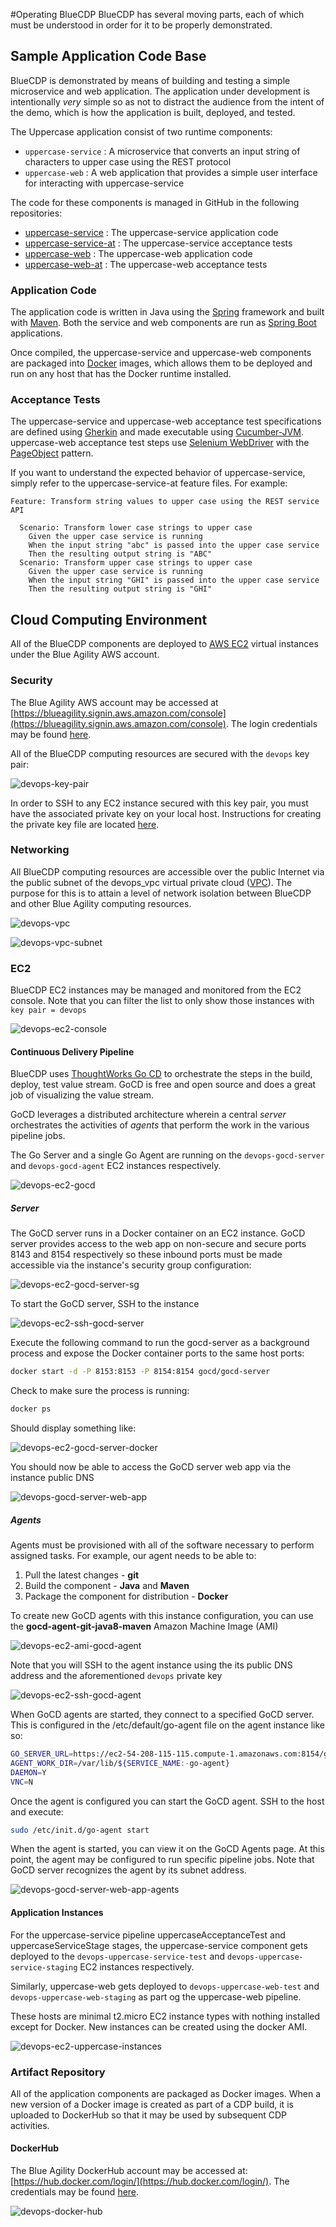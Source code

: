 #Operating BlueCDP
BlueCDP has several moving parts, each of which must be understood in order for it to be properly demonstrated.  

## Sample Application Code Base
BlueCDP is demonstrated by means of building and testing a simple microservice and web application.  The application under development is intentionally *very* simple so as not to distract the audience from the intent of the demo, which is how the application is built, deployed, and tested.

The Uppercase application consist of two runtime components:

* `uppercase-service`	 : A microservice that converts an input string of characters to upper case using the REST protocol
* `uppercase-web` : A web application that provides a simple user interface for interacting with uppercase-service

The code for these components is managed in GitHub in the following repositories:

* [uppercase-service](https://github.com/MrSteveAndrews/uppercase-service) : The uppercase-service application code
* [uppercase-service-at](https://github.com/MrSteveAndrews/uppercase-service-at) : The uppercase-service acceptance tests
* [uppercase-web](https://github.com/MrSteveAndrews/uppercase-web) :  The uppercase-web application code
* [uppercase-web-at](https://github.com/MrSteveAndrews/uppercase-web-at) : The uppercase-web acceptance tests

### Application Code
The application code is written in Java using the [Spring](https://spring.io/) framework and built with [Maven](https://maven.apache.org/).  Both the service and web components are run as [Spring Boot](https://projects.spring.io/spring-boot/) applications.

Once compiled, the uppercase-service and uppercase-web components are packaged into [Docker](https://www.docker.com/) images, which allows them to be deployed and run on any host that has the Docker runtime installed.

### Acceptance Tests
The uppercase-service and uppercase-web acceptance test specifications are defined using [Gherkin](https://cucumber.io/docs/reference#gherkin) and made executable using [Cucumber-JVM](https://cucumber.io/docs/reference/jvm).  uppercase-web acceptance test steps use [Selenium WebDriver](http://www.seleniumhq.org/projects/webdriver/) with the [PageObject](https://github.com/SeleniumHQ/selenium/wiki/PageObjects) pattern.  

If you want to understand the expected behavior of uppercase-service, simply refer to the uppercase-service-at feature files. For example:

~~~gherkin
Feature: Transform string values to upper case using the REST service API

  Scenario: Transform lower case strings to upper case
    Given the upper case service is running
    When the input string "abc" is passed into the upper case service
    Then the resulting output string is "ABC"
  Scenario: Transform upper case strings to upper case
    Given the upper case service is running
    When the input string "GHI" is passed into the upper case service
    Then the resulting output string is "GHI"
~~~


## Cloud Computing Environment
All of the BlueCDP components are deployed to [AWS EC2](https://aws.amazon.com/ec2/) virtual instances under the Blue Agility AWS account.  

### Security
The Blue Agility AWS account may be accessed at [https://blueagility.signin.aws.amazon.com/console](https://blueagility.signin.aws.amazon.com/console).  The login credentials may be found [here](https://intranet.blue-agility.com/bluejazz/wiki/bluecdp/).

All of the BlueCDP computing resources are secured with the `devops` key pair: 

![devops-key-pair](images/devops-key-pair.png)

In order to SSH to any EC2 instance secured with this key pair, you must have the associated private key on your local host.  Instructions for creating the private key file are located [here](https://intranet.blue-agility.com/bluejazz/wiki/bluecdp/).

### Networking
All BlueCDP computing resources are accessible over the public Internet via the public subnet of the devops_vpc virtual private cloud ([VPC](https://aws.amazon.com/vpc)).  The purpose for this is to attain a level of network isolation between BlueCDP and other Blue Agility computing resources.

![devops-vpc](images/devops-vpc.png)

![devops-vpc-subnet](images/devops-vpc-subnet.png)

### EC2

BlueCDP EC2 instances may be managed and monitored from the EC2 console.  Note that you can filter the list to only show those instances with `key pair = devops`

![devops-ec2-console](images/devops-ec2-console.png)

#### Continuous Delivery Pipeline
BlueCDP uses [ThoughtWorks Go CD](https://www.go.cd/) to orchestrate the steps in the build, deploy, test value stream.  GoCD is free and open source and does a great job of visualizing the value stream.

GoCD leverages a distributed architecture wherein a central *server* orchestrates the activities of *agents* that perform the work in the various pipeline jobs.

The Go Server and a single Go Agent are running on the `devops-gocd-server` and `devops-gocd-agent` EC2 instances respectively.

![devops-ec2-gocd](images/devops-ec2-gocd.png)

##### Server

The GoCD server runs in a Docker container on an EC2 instance.  GoCD server provides access to the web app on non-secure and secure ports 8143 and 8154 respectively so these inbound ports must be made accessible via the instance's security group configuration:

![devops-ec2-gocd-server-sg](images/devops-ec2-gocd-server-sg.png)

To start the GoCD server, SSH to the instance

![devops-ec2-ssh-gocd-server](images/devops-ec2-ssh-gocd-server.png)

Execute the following command to run the gocd-server as a background process and expose the Docker container ports to the same host ports:

~~~bash
docker start -d -P 8153:8153 -P 8154:8154 gocd/gocd-server
~~~

Check to make sure the process is running:

~~~bash
docker ps
~~~

Should display something like:

![devops-ec2-gocd-server-docker](images/devops-ec2-gocd-server-docker.png)

You should now be able to access the GoCD server web app via the instance public DNS

![devops-gocd-server-web-app](images/devops-gocd-server-web-app.png)

##### Agents

Agents must be provisioned with all of the software necessary to perform assigned tasks.  For example, our agent needs to be able to:

1. Pull the latest changes - **git**
2. Build the component - **Java** and **Maven**
3. Package the component for distribution - **Docker**

To create new GoCD agents with this instance configuration, you can use the **gocd-agent-git-java8-maven** Amazon Machine Image (AMI)

![devops-ec2-ami-gocd-agent](images/devops-ec2-ami-gocd-agent.png)

Note that you will SSH to the agent instance using the its public DNS address and the aforementioned `devops` private key

![devops-ec2-ssh-gocd-agent](images/devops-ec2-ssh-gocd-agent.png)

When GoCD agents are started, they connect to a specified GoCD server.  This is configured in the /etc/default/go-agent file on the agent instance like so:

~~~bash
GO_SERVER_URL=https://ec2-54-208-115-115.compute-1.amazonaws.com:8154/go
AGENT_WORK_DIR=/var/lib/${SERVICE_NAME:-go-agent}
DAEMON=Y
VNC=N
~~~

Once the agent is configured you can start the GoCD agent. SSH to the host and execute:

~~~bash
sudo /etc/init.d/go-agent start
~~~

When the agent is started, you can view it on the GoCD Agents page.  At this point, the agent may be configured to run specific pipeline jobs.  Note that GoCD server recognizes the agent by its subnet address.

![devops-gocd-server-web-app-agents](images/devops-gocd-server-web-app-agents.png)


#### Application Instances
For the uppercase-service pipeline uppercaseAcceptanceTest and uppercaseServiceStage stages, the uppercase-service component gets deployed to the `devops-uppercase-service-test` and `devops-uppercase-service-staging` EC2 instances respectively.

Similarly, uppercase-web gets deployed to `devops-uppercase-web-test` and `devops-uppercase-web-staging` as part og the uppercase-web pipeline.

These hosts are minimal t2.micro EC2 instance types with nothing installed except for Docker.  New instances can be created using the docker AMI.

![devops-ec2-uppercase-instances](images/devops-ec2-uppercase-instances.png)

### Artifact Repository
All of the application components are packaged as Docker images.  When a new version of a Docker image is created as part of a CDP build, it is uploaded to DockerHub so that it may be used by subsequent CDP activities.

#### DockerHub
The Blue Agility DockerHub account may be accessed at: [https://hub.docker.com/login/](https://hub.docker.com/login/).  The credentials may be found [here](https://intranet.blue-agility.com/bluejazz/wiki/bluecdp/).

![devops-docker-hub](images/devops-docker-hub.png)



